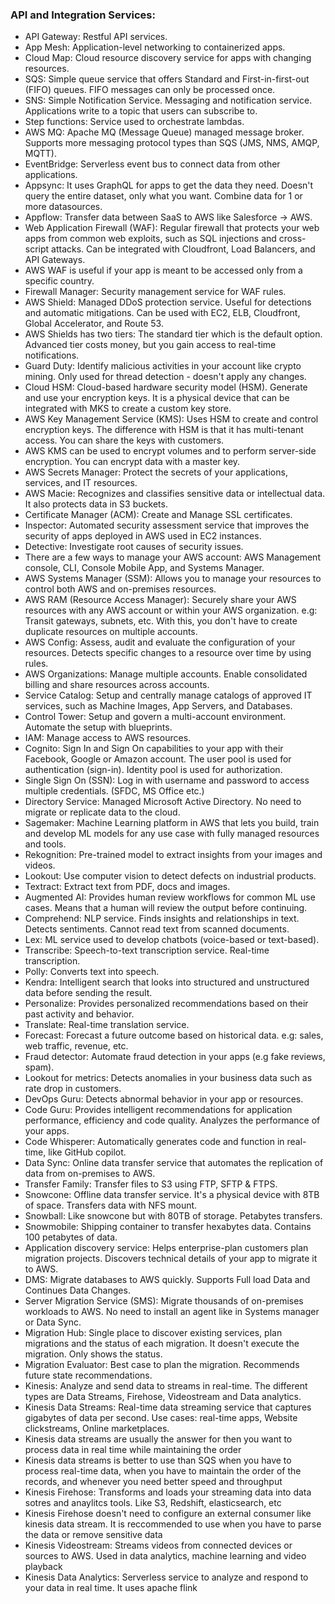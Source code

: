 ### **API and Integration Services:**
- API Gateway: Restful API services.
- App Mesh: Application-level networking to containerized apps.
- Cloud Map: Cloud resource discovery service for apps with changing resources.
- SQS: Simple queue service that offers Standard and First-in-first-out (FIFO) queues. FIFO messages can only be processed once.
- SNS: Simple Notification Service. Messaging and notification service. Applications write to a topic that users can subscribe to.
- Step functions: Service used to orchestrate lambdas.
- AWS MQ: Apache MQ (Message Queue) managed message broker. Supports more messaging protocol types than SQS (JMS, NMS, AMQP, MQTT).
- EventBridge: Serverless event bus to connect data from other applications.
- Appsync: It uses GraphQL for apps to get the data they need. Doesn't query the entire dataset, only what you want. Combine data for 1 or more datasources.
- Appflow: Transfer data between SaaS to AWS like Salesforce -> AWS.
- Web Application Firewall (WAF): Regular firewall that protects your web apps from common web exploits, such as SQL injections and cross-script attacks. Can be integrated with Cloudfront, Load Balancers, and API Gateways.
- AWS WAF is useful if your app is meant to be accessed only from a specific country.
- Firewall Manager: Security management service for WAF rules.
- AWS Shield: Managed DDoS protection service. Useful for detections and automatic mitigations. Can be used with EC2, ELB, Cloudfront, Global Accelerator, and Route 53.
- AWS Shields has two tiers: The standard tier which is the default option. Advanced tier costs money, but you gain access to real-time notifications.
- Guard Duty: Identify malicious activities in your account like crypto mining. Only used for thread detection - doesn't apply any changes.
- Cloud HSM: Cloud-based hardware security model (HSM). Generate and use your encryption keys. It is a physical device that can be integrated with MKS to create a custom key store.
- AWS Key Management Service (KMS): Uses HSM to create and control encryption keys. The difference with HSM is that it has multi-tenant access. You can share the keys with customers.
- AWS KMS can be used to encrypt volumes and to perform server-side encryption. You can encrypt data with a master key.
- AWS Secrets Manager: Protect the secrets of your applications, services, and IT resources.
- AWS Macie: Recognizes and classifies sensitive data or intellectual data. It also protects data in S3 buckets.
- Certificate Manager (ACM): Create and Manage SSL certificates.
- Inspector: Automated security assessment service that improves the security of apps deployed in AWS used in EC2 instances.
- Detective: Investigate root causes of security issues.
- There are a few ways to manage your AWS account: AWS Management console, CLI, Console Mobile App, and Systems Manager.
- AWS Systems Manager (SSM): Allows you to manage your resources to control both AWS and on-premises resources.
- AWS RAM (Resource Access Manager): Securely share your AWS resources with any AWS account or within your AWS organization. e.g: Transit gateways, subnets, etc. With this, you don't have to create duplicate resources on multiple accounts.
- AWS Config: Assess, audit and evaluate the configuration of your resources. Detects specific changes to a resource over time by using rules.
- AWS Organizations: Manage multiple accounts. Enable consolidated billing and share resources across accounts.
- Service Catalog: Setup and centrally manage catalogs of approved IT services, such as Machine Images, App Servers, and Databases.
- Control Tower: Setup and govern a multi-account environment. Automate the setup with blueprints.
- IAM: Manage access to AWS resources.
- Cognito: Sign In and Sign On capabilities to your app with their Facebook, Google or Amazon account. The user pool is used for authentication (sign-in). Identity pool is used for authorization.
- Single Sign On (SSN): Log in with username and password to access multiple credentials. (SFDC, MS Office etc.)
- Directory Service: Managed Microsoft Active Directory. No need to migrate or replicate data to the cloud.
- Sagemaker: Machine Learning platform in AWS that lets you build, train and develop ML models for any use case with fully managed resources and tools.
- Rekognition: Pre-trained model to extract insights from your images and videos.
- Lookout: Use computer vision to detect defects on industrial products.
- Textract: Extract text from PDF, docs and images.
- Augmented AI: Provides human review workflows for common ML use cases. Means that a human will review the output before continuing.
- Comprehend: NLP service. Finds insights and relationships in text. Detects sentiments. Cannot read text from scanned documents.
- Lex: ML service used to develop chatbots (voice-based or text-based).
- Transcribe: Speech-to-text transcription service. Real-time transcription.
- Polly: Converts text into speech.
- Kendra: Intelligent search that looks into structured and unstructured data before sending the result.
- Personalize: Provides personalized recommendations based on their past activity and behavior.
- Translate: Real-time translation service.
- Forecast: Forecast a future outcome based on historical data. e.g: sales, web traffic, revenue, etc.
- Fraud detector: Automate fraud detection in your apps (e.g fake reviews, spam).
- Lookout for metrics: Detects anomalies in your business data such as rate drop in customers.
- DevOps Guru: Detects abnormal behavior in your app or resources.
- Code Guru: Provides intelligent recommendations for application performance, efficiency and code quality. Analyzes the performance of your apps.
- Code Whisperer: Automatically generates code and function in real-time, like GitHub copilot.
- Data Sync: Online data transfer service that automates the replication of data from on-premises to AWS.
- Transfer Family: Transfer files to S3 using FTP, SFTP & FTPS.
- Snowcone: Offline data transfer service. It's a physical device with 8TB of space. Transfers data with NFS mount.
- Snowball: Like snowcone but with 80TB of storage. Petabytes transfers.
- Snowmobile: Shipping container to transfer hexabytes data. Contains 100 petabytes of data.
- Application discovery service: Helps enterprise-plan customers plan migration projects. Discovers technical details of your app to migrate it to AWS.
- DMS: Migrate databases to AWS quickly. Supports Full load Data and Continues Data Changes.
- Server Migration Service (SMS): Migrate thousands of on-premises workloads to AWS. No need to install an agent like in Systems manager or Data Sync.
- Migration Hub: Single place to discover existing services, plan migrations and the status of each migration. It doesn't execute the migration. Only shows the status.
- Migration Evaluator: Best case to plan the migration. Recommends future state recommendations.
- Kinesis: Analyze and send data to streams in real-time. The different types are Data Streams, Firehose, Videostream and Data analytics.
- Kinesis Data Streams: Real-time data streaming service that captures gigabytes of data per second. Use cases: real-time apps, Website clickstreams, Online marketplaces.
- Kinesis data streams are usually the answer for then you want to process data in real time while maintaining the order
- Kinesis data streams is better to use than SQS when you have to process real-time data, when you have to maintain the order of the records, and whenever you need better speed and throughput
- Kinesis Firehose: Transforms and loads your streaming data into data sotres and anaylitcs tools. Like S3, Redshift, elasticsearch, etc
- Kinesis Firehose doesn't need to configure an external consumer like kinesis data stream. It is reccommended to use when you have to parse the data or remove sensitive data
- Kinesis Videostream: Streams videos from connected devices or sources to AWS. Used in data analytics, machine learning and video playback
- Kinesis Data Analytics: Serverless service to analyze and respond to your data in real time. It uses apache flink
